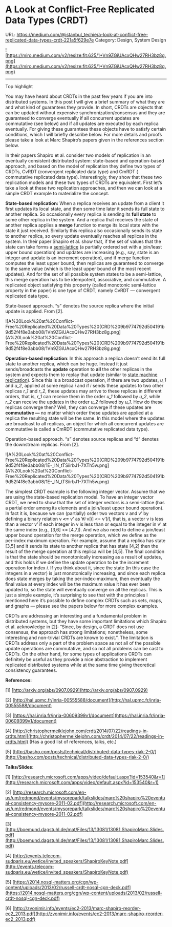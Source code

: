 # A Look at Conflict-Free Replicated Data Types (CRDT)

URL: https://medium.com/@istanbul_techie/a-look-at-conflict-free-replicated-data-types-crdt-221a5f629e7e
Category: Design, System Design

![https://miro.medium.com/v2/resize:fit:625/1*Vn9ZGiUAcxQHw27RH3bz8g.png](https://miro.medium.com/v2/resize:fit:625/1*Vn9ZGiUAcxQHw27RH3bz8g.png)

---

Top highlight

You may have heard about CRDTs in the past few years if you are into distributed systems. In this post I will give a brief summary of what they are and what kind of guarantees they provide. In short, CRDTs are objects that can be updated without expensive synchronization/consensus and they are guaranteed to converge eventually if all concurrent updates are commutative (see below) and if all updates are executed by each replica eventually. For giving these guarantees these objects have to satisfy certain conditions, which I will briefly describe below. For more details and proofs please take a look at Marc Shapiro’s papers given in the references section below.

In their papers Shapiro et al. consider two models of replication in an eventually consistent distributed system: state-based and operation-based approach, and based on the model of replication they define two types of CRDTs, CvRDT (convergent replicated data type) and CmRDT ( commutative replicated data type). Interestingly, they show that these two replication models and these two types of CRDTs are equivalent. First let’s take a look at these two replication approaches, and then we can look at a simple CRDT example to materialize the concept.

**State-based replication:** When a replica receives an update from a client it first updates its local state, and then some time later it sends its full state to another replica. So occasionally every replica is sending its **full state** to some other replica in the system. And a replica that receives the state of another replica applies a **merge** function to merge its local state with the state it just received. Similarly this replica also occasionally sends its state to another replica, so every update eventually reaches all replicas in the system. In their paper Shapiro et al. show that, if the set of values that the state can take forms a [semi-lattice](https://en.wikipedia.org/wiki/Semilattice) (a partially ordered set with a join/least upper bound operation) and updates are increasing (e.g., say, state is an integer and update is an increment operation), and if merge function computes the least upper bound, then replicas are guaranteed to converge to the same value (which is the least upper bound of the most recent updates). And for the set of all possible system states to be a semi-lattice, this merge operation has to be idempotent, associative, and commutative. A replicated object satisfying this property (called monotonic semi-lattice property in the paper) is one type of CRDT, namely CvRDT — convergent replicated data type.

State-based approach. “s” denotes the source replica where the initial update is applied. From [2].

![A%20Look%20at%20Conflict-Free%20Replicated%20Data%20Types%20(CRD%209b9774792d504191b9d52f4f8e3abb08/1Vn9ZGiUAcxQHw27RH3bz8g.png](A%20Look%20at%20Conflict-Free%20Replicated%20Data%20Types%20(CRD%209b9774792d504191b9d52f4f8e3abb08/1Vn9ZGiUAcxQHw27RH3bz8g.png)

**Operation-based replication**: In this approach a replica doesn’t send its full state to another replica, which can be huge. Instead it just sends/broadcasts the **update** operation to **all** the other replicas in the system and expects them to replay that update (similar to [state machine replication](https://en.wikipedia.org/wiki/State_machine_replication)). Since this is a broadcast operation, if there are two updates, *u_1* and *u_2*, applied at some replica *i* and if *i* sends these updates to two other replicas *r_1* and *r_2*, these updates may arrive to these replicas in different orders, that is, *r_1* can receive them in the order *u_1* followed by *u_2*, while *r_2* can receive the updates in the order *u_2* followed by *u_1*. How do these replicas converge then? Well, they can converge if these updates are **commutative —** no matter which order these updates are applied at a replica the resulting state will be the same. In this model where the updates are broadcast to all replicas, an object for which all concurrent updates are commutative is called a CmRDT (commutative replicated data type).

Operation-based approach. “s” denotes source replicas and “d” denotes the downstream replicas. From [2].

![A%20Look%20at%20Conflict-Free%20Replicated%20Data%20Types%20(CRD%209b9774792d504191b9d52f4f8e3abb08/1E-_IN_tTSiirbJ1-7XTh5w.png](A%20Look%20at%20Conflict-Free%20Replicated%20Data%20Types%20(CRD%209b9774792d504191b9d52f4f8e3abb08/1E-_IN_tTSiirbJ1-7XTh5w.png)

The simplest CRDT example is the following integer vector. Assume that we are using the state-based replication model. To have an integer vector CRDT, we need to show that the set of integer vectors is a semi-lattice (has a partial order among its elements and a join/least upper bound operation). In fact it is, because we can (partially) order two vectors v and v’ by defining a binary relation v **<=** v’ as ∀*i* v[*i*] <= v’[*i*], that is, a vector v is less than a vector v’ if each integer in v is less than or equal to the integer in v’ at the same index (e.g., [3,6] <= [4,7]). And we also need to define a join/least upper bound operation for the merge operation, which we define as the per-index maximum operation. For example, assume that a replica has state [3,5] and it sends its state to another replica that has state [4,2] then the result of the merge operation at this replica will be [4,5]. The final condition is that the state should be monotonically increasing as a result of updates, and this holds if we define the update operation to be the increment operation for index *i.* If you think about it, since the state (in this case the integers in a vector) is just monotonically increasing, and since each replica does state merges by taking the per-index-maximum, then eventually the final value at every index will be the maximum value it has ever been updated to, so the state will eventually converge on all the replicas. This is just a simple example, it’s surprising to see that with the principles I mentioned here it’s possible to define complex CRDTs such as sets, maps, and graphs — please see the papers below for more complex examples.

CRDTs are addressing an interesting and a fundamental problem in distributed systems, but they have some important limitations which Shapiro et al. acknowledge in [2]: “Since, by design, a CRDT does not use consensus, the approach has strong limitations; nonetheless, some interesting and non-trivial CRDTs are known to exist.”. The limitation is CRDTs address only a part of the problem space as not all of the possible update operations are commutative, and so not all problems can be cast to CRDTs. On the other hand, for some types of applications CRDTs can definitely be useful as they provide a nice abstraction to implement replicated distributed systems while at the same time giving theoretical consistency guarantees.

**References:**

[1] [http://arxiv.org/abs/0907.0929](http://arxiv.org/abs/0907.0929)

[2] [http://hal.upmc.fr/inria-00555588/document](http://hal.upmc.fr/inria-00555588/document)

[3] [https://hal.inria.fr/inria-00609399v1/document](https://hal.inria.fr/inria-00609399v1/document)

[4] [http://christophermeiklejohn.com/crdt/2014/07/22/readings-in-crdts.html](http://christophermeiklejohn.com/crdt/2014/07/22/readings-in-crdts.html) (Has a good list of references, talks, etc.)

[5] [http://basho.com/posts/technical/distributed-data-types-riak-2-0/](http://basho.com/posts/technical/distributed-data-types-riak-2-0/)

**Talks/Slides:**

[1] [http://research.microsoft.com/apps/video/default.aspx?id=153540&r=1](http://research.microsoft.com/apps/video/default.aspx?id=153540&r=1)

[2] [http://research.microsoft.com/en-us/um/redmond/events/mysorepark/talkslides/marc%20shapiro%20eventual-consistency-mysore-2011-02.pdf](http://research.microsoft.com/en-us/um/redmond/events/mysorepark/talkslides/marc%20shapiro%20eventual-consistency-mysore-2011-02.pdf)

[3][http://boemund.dagstuhl.de/mat/Files/13/13081/13081.ShapiroMarc.Slides.pdf](http://boemund.dagstuhl.de/mat/Files/13/13081/13081.ShapiroMarc.Slides.pdf)

[4] [http://events.telecom-sudparis.eu/wetice/invited_speakers/ShapiroKeyNote.pdf](http://events.telecom-sudparis.eu/wetice/invited_speakers/ShapiroKeyNote.pdf)

[5] [https://2014.nosql-matters.org/cgn/wp-content/uploads/2013/02/russell-crdt-nosql-cgn-deck.pdf](https://2014.nosql-matters.org/cgn/wp-content/uploads/2013/02/russell-crdt-nosql-cgn-deck.pdf)

[6] [http://zvonimir.info/events/ec2-2013/marc-shapiro-reorder-ec2_2013.pdf](http://zvonimir.info/events/ec2-2013/marc-shapiro-reorder-ec2_2013.pdf)